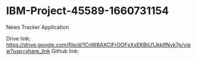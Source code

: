 # IBM-Project-45589-1660731154
News Tracker Application

Drive link: https://drive.google.com/file/d/1CnW8AXClFrOOFsXxEKBtU1JkkIfNyk7p/view?usp=share_link
Github link: 
